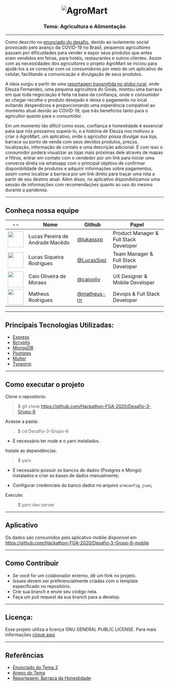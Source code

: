 <h1 align="center">
  <img alt="AgroMart" title="AgroMart" src="https://raw.githubusercontent.com/Hackathon-FGA-2020/Desafio-3-Grupo-6-mobile/master/src/assets/logo_0.5.png"/>
<h3 align="center">
Tema: Agricultura e Alimentação
</h3>
</h1>

---

Como descrito no [enunciado do desafio](https://github.com/Hackathon-FGA-2020/Sobre-o-Hackathon/blob/master/docs/Desafios/Desafio_3/Hackathon_FGA_2020_Desafio_3.pdf), devido ao isolamento social provocado pelo avanço da COVID-19 no Brasil, pequenos agricultores passam por dificuldades para vender e expor seus produtos que antes eram vendidos em feiras, para hotéis, restaurantes e outros clientes. Assim com as necessidades dos agricultores o projeto AgroMart se iniciou para ajudá-los a se conectar com os consumidores por meio de um aplicativo de celular, facilitando a comunicação e divulgação de seus produtos.

A ideia surgiu a partir de uma [reportagem transmitida no globo rural](https://g1.globo.com/economia/agronegocios/globo-rural/noticia/2020/05/03/produtora-de-goias-cria-barraca-da-honestidade-para-melhorar-as-vendas-de-hortalicas-e-verduras.ghtml), onde Eleuza Fernandes, uma pequena agricultora do Goiás, montou uma barraca em que toda negociação é feita na base da confiança, onde o consumidor ao chegar recolhe o produto desejado e deixa o pagamento no local evitando desperdícios e proporcionando uma experiência compatível ao momento atual devido ao COVID-19, que trás beneficios tanto para o agricultor quanto para o consumidor.

Em um momento tão difícil como esse, confiança e honestidade é essencial para que nós possamos superá-lo, e a história de Eleuza nos motivou a criar o AgroMart, um aplicativo, onde o agricultor possa divulgar sua loja, barraca ou ponto de venda com seus devidos produtos, preços, localização, informação de contato e uma descrição adicional. E com isso  o consumidor poderá visualizar as lojas mais próximas dele através de mapas e filtros, entrar em contato com o vendedor por um link para iniciar uma conversa direta via whatsapp com o principal objetivo de confirmar disponibilidade de produtos e adquirir informações sobre pagamentos, assim como localizar a barraca por um link direto para traçar uma rota a partir de seu destino atual. Além disso, no aplicativo disponibilizamos uma sessão de informações com recomendações quanto ao uso do mesmo durante a pandemia.

---

<!-- Adicionar gif do app -->



## Conheça nossa equipe

| --                                                                                                                          | Nome                            | Github                                       | Papel                                  |
| --------------------------------------------------------------------------------------------------------------------------- | ------------------------------- | -------------------------------------------- | -------------------------------------- |
| <img src="https://avatars3.githubusercontent.com/u/19879482?s=460&v=4" width=50>                                            | Lucas Pereira de Andrade Macêdo | [@lukassxp](https://github.com/lukassxp)     | Product Manager & Full Stack Developer |
| <img src="https://avatars0.githubusercontent.com/u/23382026?s=460&v=4" width=50>                                            | Lucas Siqueira Rodrigues        | [@LucasSiqz](https://github.com/LucasSiqz)   | Team Manager & Full Stack Developer        |
| <img src="https://avatars3.githubusercontent.com/u/23109243?s=460&u=1ebd15e65395061ca00cfe224e79325e253d54f3&v=4" width=50> | Caio Oliveira de Moraes         | [@caiooliv](https://github.com/caiooliv)     | UX Designer & Mobile Developer         |
| <img src="https://avatars1.githubusercontent.com/u/31085700?s=460&u=c4dbcc80bed6756d37aa9820b84207e3e8f16d8c&v=4" width=50> | Matheus Rodrigues               | [@matheus-rn](https://github.com/matheus-rn) | Devops & Full Stack Developer            |

---

## Principais Tecnologias Utilizadas:

- [Express](https://expressjs.com/pt-br/)
- [Bcryptjs](https://github.com/dcodeIO/bcrypt.js) 
- [MongoDB](https://www.mongodb.com/) 
- [Postgres](https://www.postgresql.org/) 
- [Multer](https://github.com/expressjs/multer) 
- [Typeorm](https://typeorm.io/#/) 

---

## Como executar o projeto

Clone o repositorio:

> \$ git clone https://github.com/Hackathon-FGA-2020/Desafio-3-Grupo-6

Acesse a pasta:

> \$ cd Desafio-3-Grupo-6

- É necessário ter node e o yarn instalados.

Instale as dependências:

> \$ yarn

- É necessário possuir os bancos de dados (Postgres e Mongo) instalados e criar as bases de dados manualmente;

- Configurar credenciais do banco dados no arquivo `ormconfig.json`;

Execute:

> \$ yarn dev:server
---

## Aplicativo

Os dados são consumidos pelo aplicativo mobile disponível em https://github.com/Hackathon-FGA-2020/Desafio-3-Grupo-6-mobile

---

## Como Contribuir

- Se você for um colaborador externo, dê um fork no projeto.
- Issues devem ser preferencialmente criadas com o template especificado no repositório.
- Crie sua branch e envie seu código nela.
- Faça um pull request da sua branch para a develop.

---

## Licença:

Esse projeto utiliza a licença GNU GENERAL PUBLIC LICENSE. Para mais informações [clique aqui](https://github.com/Hackathon-FGA-2020/Desafio-3-Grupo-6-mobile/blob/master/LICENSE)

---

## Referências

- [Enunciado do Tema 3](https://github.com/Hackathon-FGA-2020/Sobre-o-Hackathon/blob/master/docs/Desafios/Desafio_3/Hackathon_FGA_2020_Desafio_3.pdf)
- [Anexo do Tema](https://github.com/Hackathon-FGA-2020/Sobre-o-Hackathon/blob/master/docs/Desafios/Desafio_3/Anexo_Agricultura_Familiar.pdf)
- [Reportagem: Barraca da Honestidade](https://g1.globo.com/economia/agronegocios/globo-rural/noticia/2020/05/03/produtora-de-goias-cria-barraca-da-honestidade-para-melhorar-as-vendas-de-hortalicas-e-verduras.ghtml)
